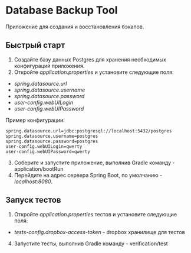 # Database Backup Tool

Приложение для создания и восстановления бэкапов.

## Быстрый старт
1. Создайте базу данных Postgres для хранения необходимых конфигураций приложения.
2. Откройте *application.properties* и установите следующие поля:
 - *spring.datasource.url*
 - *spring.datasource.username*
 - *spring.datasource.password*
 - *user-config.webUILogin*
 - *user-config.webUIPassword*
 
Пример конфигурации:
```
spring.datasource.url=jdbc:postgresql://localhost:5432/postgres
spring.datasource.username=postgres
spring.datasource.password=postgres
user-config.webUILogin=qwerty
user-config.webUIPassword=qwerty
```
3. Соберите и запустите приложение, выполнив Gradle команду - application/bootRun
4. Перейдите на адрес сервера Spring Boot, по умолчанию - *localhost:8080*.

## Запуск тестов
1. Откройте *application.properties* тестов и установите следующие поля:
 - *tests-config.dropbox-access-token* - dropbox хранилище для тестов
4. Запустите тесты, выполнив Gradle команду - verification/test